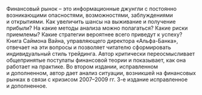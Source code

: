 <!--2025-05-18 21:05:54--><!--pdate:2015-->
Финансовый рынок – это информационные джунгли с постоянно возникающими опасностями, возможностями, заблуждениями и открытиями. Как увеличить шансы на выживание и получение прибыли? На какие методы анализа можно полагаться? Какие риски приемлемы? Какие стратегии вероятнее всего приведут к успеху?
Книга Саймона Вайна, управляющего директора «Альфа-Банка», отвечает на эти вопросы и позволяет читателю сформировать индивидуальный стиль трейдинга. Автор критически переосмысливает общепринятые постулаты финансовой теории и показывает, как она работает на практике. Во втором издании, исправленном и дополненном, автор дает анализ ситуации, возникшей на финансовых рынках в связи с кризисом 2007–2009 гг.
3-е издание исправленное и дополненное.